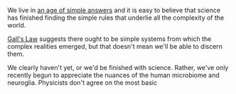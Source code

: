 We live in [an age of simple answers](https://reallifemag.com/easy-answers/) and it is easy to believe that science has finished finding the simple rules that underlie all the complexity of the world.

[Gall's Law](https://en.wikipedia.org/wiki/John_Gall_(author)#Gall's_law) suggests there ought to be simple systems from which the complex realities emerged, but that doesn't mean we'll be able to discern them.

We clearly haven't yet, or we'd be finished with science. Rather, we've only recently begun to appreciate the nuances of the human microbiome and neuroglia. Physicists don't agree on the most basic 


